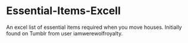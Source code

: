 # Essential-Items-Excell
An excel list of essential items required when you move houses. Initially found on Tumblr from user iamwerewolfroyalty.
